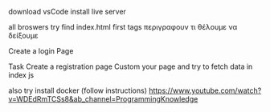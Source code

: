download vsCode
install live server

all broswers try find index.html first
tags περιγραφουν τι θέλουμε να δείξουμε

Create a login Page

Task Create a registration page
Custom your page
and try to fetch data in index js

also try install docker (follow instructions)
https://www.youtube.com/watch?v=WDEdRmTCSs8&ab_channel=ProgrammingKnowledge
